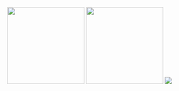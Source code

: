 <div>
  <img height="180em" src="https://github-readme-stats.vercel.app/api?username=FelipeRotermel&show_icons=true&theme=radical" />
  <img height="180em" src="https://github-readme-stats.vercel.app/api/top-langs/?username=FelipeRotermel&layout=compact&langs_count=7&theme=radical"" />
  <img src="https://github.com/seu-usuário-aqui/FelipeRotermel/blob/output/github-contribution-grid-snake.svg")
</div>
  
